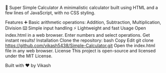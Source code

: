 🧮 Super Simple Calculator
A minimalistic calculator built using HTML and a few lines of JavaScript, with no CSS styling.

Features
➕ Basic arithmetic operations: Addition, Subtraction, Multiplication, Division
⌨️ Simple input handling
⚡ Lightweight and fast
Usage
Open index.html in a web browser.
Enter numbers and select operations.
Get instant results!
Installation
Clone the repository:
bash
Copy
Edit
git clone https://github.com/vikash5438/Simple-Calculator.git
Open the index.html file in any web browser.
License
This project is open-source and licensed under the MIT License.

Built with ❤️ by Vikash
